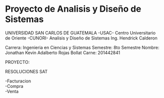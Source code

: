 # Proyecto de Analisis y Diseño de Sistemas
UNIVERSIDAD SAN CARLOS DE GUATEMALA -USAC-
Centro Universitario de Oriente -CUNORI-
Analisis y Diseño de Sistemas
Ing. Hendrick Calderon

Carrera: Ingenieria en Ciencias y Sistemas
Semestre: 8to Semestre
Nombre: Jonathan Kevin Adalberto Rojas Bollat
Carne: 201442841

PROYECTO:

RESOLUCIONES SAT

-Facturacion               
-Compra                
-Venta                        
